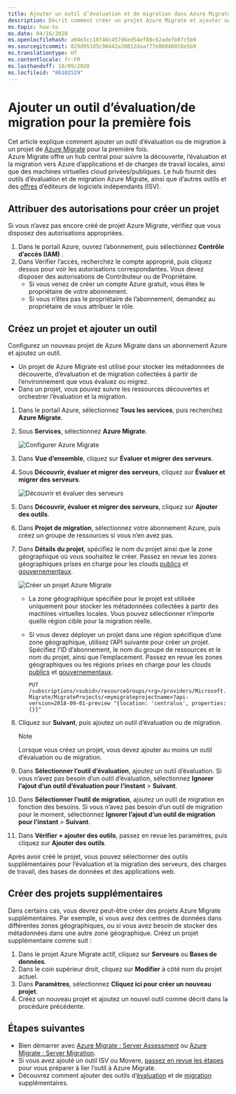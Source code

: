 ```yaml
---
title: Ajouter un outil d’évaluation et de migration dans Azure Migrate
description: Décrit comment créer un projet Azure Migrate et ajouter un outil d’évaluation et de migration.
ms.topic: how-to
ms.date: 04/16/2020
ms.openlocfilehash: a94e3cc18f46c457d6ed54ef88c62adefb07c5b9
ms.sourcegitcommit: 829d951d5c90442a38012daaf77e86046018e5b9
ms.translationtype: HT
ms.contentlocale: fr-FR
ms.lasthandoff: 10/09/2020
ms.locfileid: "86102529"
---
```

# <a name="add-an-assessmentmigration-tool-for-the-first-time"></a>Ajouter un outil d’évaluation/de migration pour la première fois

Cet article explique comment ajouter un outil d’évaluation ou de migration à un projet de [Azure Migrate](./migrate-services-overview.md) pour la première fois.  
Azure Migrate offre un hub central pour suivre la découverte, l’évaluation et la migration vers Azure d’applications et de charges de travail locales, ainsi que des machines virtuelles cloud privées/publiques. Le hub fournit des outils d’évaluation et de migration Azure Migrate, ainsi que d’autres outils et des [offres](migrate-services-overview.md#isv-integration) d’éditeurs de logiciels indépendants (ISV). 

## <a name="check-permissions-to-create-project"></a>Attribuer des autorisations pour créer un projet

Si vous n’avez pas encore créé de projet Azure Migrate, vérifiez que vous disposez des autorisations appropriées.

1. Dans le portail Azure, ouvrez l’abonnement, puis sélectionnez **Contrôle d’accès (IAM)** .
2. Dans Vérifier l’accès, recherchez le compte approprié, puis cliquez dessus pour voir les autorisations correspondantes. Vous devez disposer des autorisations de Contributeur ou de Propriétaire.
    - Si vous venez de créer un compte Azure gratuit, vous êtes le propriétaire de votre abonnement.
    - Si vous n’êtes pas le propriétaire de l’abonnement, demandez au propriétaire de vous attribuer le rôle.

## <a name="create-a-project-and-add-a-tool"></a>Créez un projet et ajouter un outil

Configurez un nouveau projet de Azure Migrate dans un abonnement Azure et ajoutez un outil.

- Un projet de Azure Migrate est utilisé pour stocker les métadonnées de découverte, d’évaluation et de migration collectées à partir de l’environnement que vous évaluez ou migrez. 
- Dans un projet, vous pouvez suivre les ressources découvertes et orchestrer l’évaluation et la migration.

1. Dans le portail Azure, sélectionnez **Tous les services**, puis recherchez **Azure Migrate**.
2. Sous **Services**, sélectionnez **Azure Migrate**.

    ![Configurer Azure Migrate](./media/how-to-add-tool-first-time/azure-migrate-search.png)

3. Dans **Vue d’ensemble**, cliquez sur **Évaluer et migrer des serveurs**.
4. Sous **Découvrir, évaluer et migrer des serveurs**, cliquez sur **Évaluer et migrer des serveurs**.

    ![Découvrir et évaluer des serveurs](./media/how-to-add-tool-first-time/assess-migrate.png)

1. Dans **Découvrir, évaluer et migrer des serveurs**, cliquez sur **Ajouter des outils**.
2. Dans **Projet de migration**, sélectionnez votre abonnement Azure, puis créez un groupe de ressources si vous n’en avez pas.
3. Dans **Détails du projet**, spécifiez le nom du projet ainsi que la zone géographique où vous souhaitez le créer.  Passez en revue les zones géographiques prises en charge pour les clouds [publics](migrate-support-matrix.md#supported-geographies-public-cloud) et [gouvernementaux](migrate-support-matrix.md#supported-geographies-azure-government).

    ![Créer un projet Azure Migrate](./media/how-to-add-tool-first-time/migrate-project.png)

    - La zone géographique spécifiée pour le projet est utilisée uniquement pour stocker les métadonnées collectées à partir des machines virtuelles locales. Vous pouvez sélectionner n’importe quelle région cible pour la migration réelle.
    - Si vous devez déployer un projet dans une région spécifique d’une zone géographique, utilisez l’API suivante pour créer un projet. Spécifiez l’ID d’abonnement, le nom du groupe de ressources et le nom du projet, ainsi que l’emplacement. Passez en revue les zones géographiques ou les régions prises en charge pour les clouds [publics](migrate-support-matrix.md#supported-geographies-public-cloud) et [gouvernementaux](migrate-support-matrix.md#supported-geographies-azure-government).

        `PUT /subscriptions/<subid>/resourceGroups/<rg>/providers/Microsoft.Migrate/MigrateProjects/<mymigrateprojectname>?api-version=2018-09-01-preview "{location: 'centralus', properties: {}}"`   


4. Cliquez sur **Suivant**, puis ajoutez un outil d’évaluation ou de migration.

    > [!NOTE]
    > Lorsque vous créez un projet, vous devez ajouter au moins un outil d’évaluation ou de migration.

5. Dans **Sélectionner l’outil d’évaluation**, ajoutez un outil d’évaluation. Si vous n’avez pas besoin d’un outil d’évaluation, sélectionnez **Ignorer l’ajout d’un outil d’évaluation pour l’instant** > **Suivant**. 
2. Dans **Sélectionner l’outil de migration**, ajoutez un outil de migration en fonction des besoins. Si vous n’avez pas besoin d’un outil de migration pour le moment, sélectionnez **Ignorer l’ajout d’un outil de migration pour l’instant** > **Suivant**.
3. Dans **Vérifier + ajouter des outils**, passez en revue les paramètres, puis cliquez sur **Ajouter des outils**.

Après avoir créé le projet, vous pouvez sélectionner des outils supplémentaires pour l’évaluation et la migration des serveurs, des charges de travail, des bases de données et des applications web.

## <a name="create-additional-projects"></a>Créer des projets supplémentaires

Dans certains cas, vous devrez peut-être créer des projets Azure Migrate supplémentaires. Par exemple, si vous avez des centres de données dans différentes zones géographiques, ou si vous avez besoin de stocker des métadonnées dans une autre zone géographique. Créez un projet supplémentaire comme suit :

1. Dans le projet Azure Migrate actif, cliquez sur **Serveurs** ou **Bases de données**.
2. Dans le coin supérieur droit, cliquez sur **Modifier** à côté nom du projet actuel.
3. Dans **Paramètres**, sélectionnez **Cliquez ici pour créer un nouveau projet**.
4. Créez un nouveau projet et ajoutez un nouvel outil comme décrit dans la procédure précédente.

## <a name="next-steps"></a>Étapes suivantes

- Bien démarrer avec [Azure Migrate : Server Assessment](migrate-services-overview.md#azure-migrate-server-assessment-tool) ou [Azure Migrate : Server Migration](migrate-services-overview.md#azure-migrate-server-migration-tool).
- Si vous avez ajouté un outil ISV ou Movere, [passez en revue les étapes](prepare-isv-movere.md) pour vous préparer à lier l’outil à Azure Migrate.
- Découvrez comment ajouter des outils d’[évaluation](how-to-assess.md) et de [migration](how-to-migrate.md) supplémentaires. 
